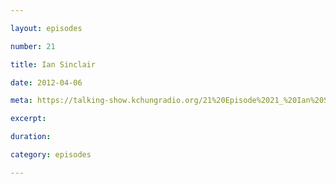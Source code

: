 ```yaml
---

layout: episodes

number: 21

title: Ian Sinclair

date: 2012-04-06

meta: https://talking-show.kchungradio.org/21%20Episode%2021_%20Ian%20Sinclair.mp3

excerpt: 

duration: 

category: episodes

---
```


